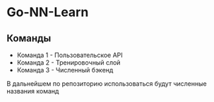 # Go-NN-Learn

## Команды
- Команда 1 - Пользовательское API
- Команда 2 - Тренировочный слой
- Команда 3 - Численный бэкенд

В дальнейшем по репозиторию использоваться будут численные названия команд